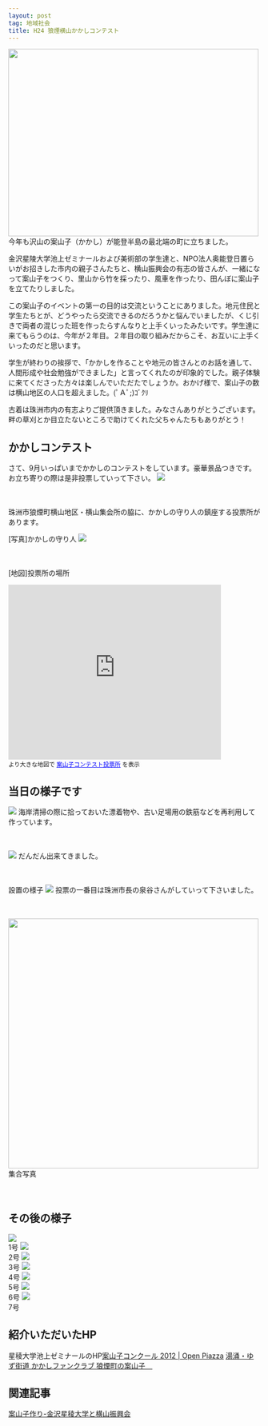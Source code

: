 ```yaml
---
layout: post
tag: 地域社会
title: H24 狼煙横山かかしコンテスト
---
```



<img alt="" src="https://kobapan.com/f/7579929158_fa4eb84fa8.jpg" title="H24狼煙横山かかしコンテスト" class="alignnone" width="500" height="375">
今年も沢山の案山子（かかし）が能登半島の最北端の町に立ちました。

金沢星陵大学池上ゼミナールおよび美術部の学生達と、NPO法人奥能登日置らいがお招きした市内の親子さんたちと、横山振興会の有志の皆さんが、一緒になって案山子をつくり、里山から竹を採ったり、風車を作ったり、田んぼに案山子を立てたりしました。


この案山子のイベントの第一の目的は交流ということにありました。地元住民と学生たちとが、どうやったら交流できるのだろうかと悩んでいましたが、くじ引きで両者の混じった班を作ったらすんなりと上手くいったみたいです。学生達に来てもらうのは、今年が２年目。２年目の取り組みだからこそ、お互いに上手くいったのだと思います。

学生が終わりの挨拶で、「かかしを作ることや地元の皆さんとのお話を通して、人間形成や社会勉強ができました」と言ってくれたのが印象的でした。親子体験に来てくださった方々は楽しんでいただたでしょうか。おかげ様で、案山子の数は横山地区の人口を超えました。(ﾟＡﾟ;)ｺﾞｸﾘ


古着は珠洲市内の有志よりご提供頂きました。みなさんありがとうございます。
畔の草刈とか目立たないところで助けてくれた父ちゃんたちもありがとう！


## かかしコンテスト
さて、9月いっぱいまでかかしのコンテストをしています。豪華景品つきです。お立ち寄りの際は是非投票していって下さい。
<img src="https://kobapan.com/f/7579907154_3ffc577c68.jpg">

　


珠洲市狼煙町横山地区・横山集会所の脇に、かかしの守り人の鎮座する投票所があります。

[写真]かかしの守り人
<img src="https://kobapan.com/f/8598526237_25eb9ffd9f.jpg">

　

[地図]投票所の場所
<iframe marginheight="0" marginwidth="0" src="https://maps.google.co.jp/maps/ms?msid=201498798488560912773.0004c5c283f3dd8e0a4d3&amp;msa=0&amp;ie=UTF8&amp;t=m&amp;iwloc=0004c5c28ebe06867acc3&amp;brcurrent=3,0x5ff15277cf708567:0xde29b2cb71dea03b,1&amp;ll=37.524235,137.307926&amp;spn=0.001487,0.002411&amp;output=embed" scrolling="no" width="425" frameborder="0" height="350"></iframe><br><small>より大きな地図で <a href="https://maps.google.co.jp/maps/ms?msid=201498798488560912773.0004c5c283f3dd8e0a4d3&amp;msa=0&amp;ie=UTF8&amp;t=m&amp;iwloc=0004c5c28ebe06867acc3&amp;brcurrent=3,0x5ff15277cf708567:0xde29b2cb71dea03b,1&amp;ll=37.524235,137.307926&amp;spn=0.001487,0.002411&amp;source=embed" style="color:#0000FF;text-align:left">案山子コンテスト投票所</a> を表示</small>



## 当日の様子です
<img src="https://kobapan.com/f/7579914274_190ff06f2f.jpg">
海岸清掃の際に拾っておいた漂着物や、古い足場用の鉄筋などを再利用して作っています。

　



<img src="https://kobapan.com/f/7579900250_8481567d39.jpg">
だんだん出来てきました。


　


設置の様子
<img src="https://kobapan.com/f/7579921510_f0f709a176.jpg">
投票の一番目は珠洲市長の泉谷さんがしていって下さいました。


　


<img src="http://www.open-piazza.jp/wp-content/uploads/2012/07/IMGP17667-1024x768.jpg" width="500px">
集合写真


　


## その後の様子
<img src="https://kobapan.com/f/8599652678_8232258797.jpg"><br/>1号
<img src="https://kobapan.com/f/8599652056_3e685427cd.jpg"><br/>2号
<img src="https://kobapan.com/f/8598551667_4fc930071f.jpg"><br/>3号
<img src="https://kobapan.com/f/8598550889_074d41bd0f.jpg"><br/>4号
<img src="https://kobapan.com/f/8598550151_d843169917.jpg"><br/>5号
<img src="https://kobapan.com/f/8598549363_5e31b6c38b.jpg"><br/>6号
<img src="https://kobapan.com/f/8599648210_191c40eaca.jpg"><br/>7号


## 紹介いただいたHP
星稜大学池上ゼミナールのHP<a href="http://www.open-piazza.jp/?cat=23">案山子コンクール 2012 | Open Piazza</a>
<a href="http://yuwakukakashi.blog.fc2.com/blog-entry-44.html" target="_blank">湯涌・ゆず街道 かかしファンクラブ 狼煙町の案山子　</a>



## 関連記事
[案山子作り-金沢星稜大学と横山振興会](http://kobapan.com/blog/2011/08/21/kakashi.html)  

　							